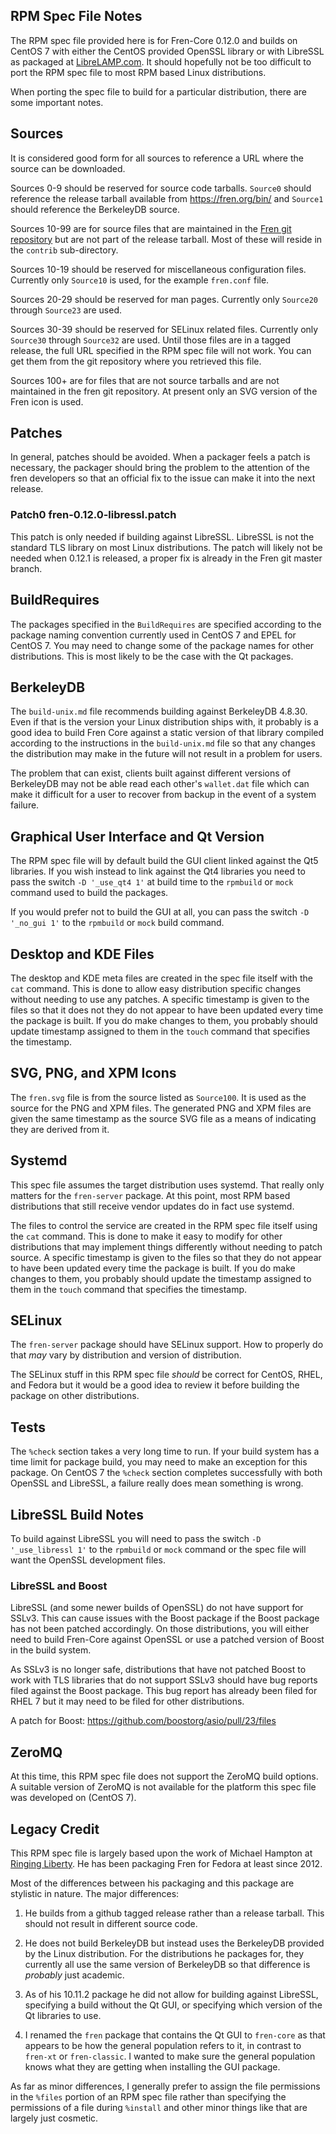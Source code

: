 RPM Spec File Notes
-------------------

The RPM spec file provided here is for Fren-Core 0.12.0 and builds on CentOS
7 with either the CentOS provided OpenSSL library or with LibreSSL as packaged
at [LibreLAMP.com](https://librelamp.com/). It should hopefully not be too
difficult to port the RPM spec file to most RPM based Linux distributions.

When porting the spec file to build for a particular distribution, there are
some important notes.

## Sources

It is considered good form for all sources to reference a URL where the source
can be downloaded.

Sources 0-9 should be reserved for source code tarballs. `Source0` should
reference the release tarball available from https://fren.org/bin/ and
`Source1` should reference the BerkeleyDB source.

Sources 10-99 are for source files that are maintained in the
[Fren git repository](https://github.com/Apushii/Frencoin) but are not part of
the release tarball. Most of these will reside in the `contrib` sub-directory.

Sources 10-19 should be reserved for miscellaneous configuration files.
Currently only `Source10` is used, for the example `fren.conf` file.

Sources 20-29 should be reserved for man pages. Currently only `Source20`
through `Source23` are used.

Sources 30-39 should be reserved for SELinux related files. Currently only
`Source30` through `Source32` are used. Until those files are in a tagged
release, the full URL specified in the RPM spec file will not work. You can get
them from the git repository where you retrieved this file.

Sources 100+ are for files that are not source tarballs and are not maintained
in the fren git repository. At present only an SVG version of the Fren
icon is used.

## Patches

In general, patches should be avoided. When a packager feels a patch is
necessary, the packager should bring the problem to the attention of the fren
developers so that an official fix to the issue can make it into the next
release.

### Patch0 fren-0.12.0-libressl.patch

This patch is only needed if building against LibreSSL. LibreSSL is not the
standard TLS library on most Linux distributions. The patch will likely not be
needed when 0.12.1 is released, a proper fix is already in the Fren git
master branch.

## BuildRequires

The packages specified in the `BuildRequires` are specified according to the
package naming convention currently used in CentOS 7 and EPEL for CentOS 7. You
may need to change some of the package names for other distributions. This is
most likely to be the case with the Qt packages.

## BerkeleyDB

The `build-unix.md` file recommends building against BerkeleyDB 4.8.30. Even if
that is the version your Linux distribution ships with, it probably is a good
idea to build Fren Core against a static version of that library compiled
according to the instructions in the `build-unix.md` file so that any changes
the distribution may make in the future will not result in a problem for users.

The problem that can exist, clients built against different versions of
BerkeleyDB may not be able read each other's `wallet.dat` file which can make it
difficult for a user to recover from backup in the event of a system failure.

## Graphical User Interface and Qt Version

The RPM spec file will by default build the GUI client linked against the Qt5
libraries. If you wish instead to link against the Qt4 libraries you need to
pass the switch `-D '_use_qt4 1'` at build time to the `rpmbuild` or `mock`
command used to build the packages.

If you would prefer not to build the GUI at all, you can pass the switch
`-D '_no_gui 1'` to the `rpmbuild` or `mock` build command.

## Desktop and KDE Files

The desktop and KDE meta files are created in the spec file itself with the
`cat` command. This is done to allow easy distribution specific changes without
needing to use any patches. A specific timestamp is given to the files so that
it does not they do not appear to have been updated every time the package is
built. If you do make changes to them, you probably should update timestamp
assigned to them in the `touch` command that specifies the timestamp.

## SVG, PNG, and XPM Icons

The `fren.svg` file is from the source listed as `Source100`. It is used as
the source for the PNG and XPM files. The generated PNG and XPM files are given
the same timestamp as the source SVG file as a means of indicating they are
derived from it.

## Systemd

This spec file assumes the target distribution uses systemd. That really only
matters for the `fren-server` package. At this point, most RPM based
distributions that still receive vendor updates do in fact use systemd.

The files to control the service are created in the RPM spec file itself using
the `cat` command. This is done to make it easy to modify for other
distributions that may implement things differently without needing to patch
source. A specific timestamp is given to the files so that they do not appear
to have been updated every time the package is built. If you do make changes to
them, you probably should update the timestamp assigned to them in the `touch`
command that specifies the timestamp.

## SELinux

The `fren-server` package should have SELinux support. How to properly do
that *may* vary by distribution and version of distribution.

The SELinux stuff in this RPM spec file *should* be correct for CentOS, RHEL,
and Fedora but it would be a good idea to review it before building the package
on other distributions.

## Tests

The `%check` section takes a very long time to run. If your build system has a
time limit for package build, you may need to make an exception for this
package. On CentOS 7 the `%check` section completes successfully with both
OpenSSL and LibreSSL, a failure really does mean something is wrong.

## LibreSSL Build Notes

To build against LibreSSL you will need to pass the switch
`-D '_use_libressl 1'` to the `rpmbuild` or `mock` command or the spec file will
want the OpenSSL development files.

### LibreSSL and Boost

LibreSSL (and some newer builds of OpenSSL) do not have support for SSLv3. This
can cause issues with the Boost package if the Boost package has not been
patched accordingly. On those distributions, you will either need to build
Fren-Core against OpenSSL or use a patched version of Boost in the build
system.

As SSLv3 is no longer safe, distributions that have not patched Boost to work
with TLS libraries that do not support SSLv3 should have bug reports filed
against the Boost package. This bug report has already been filed for RHEL 7 but
it may need to be filed for other distributions.

A patch for Boost: https://github.com/boostorg/asio/pull/23/files

## ZeroMQ

At this time, this RPM spec file does not support the ZeroMQ build options. A
suitable version of ZeroMQ is not available for the platform this spec file was
developed on (CentOS 7).

## Legacy Credit

This RPM spec file is largely based upon the work of Michael Hampton at
[Ringing Liberty](https://www.ringingliberty.com/fren/). He has been
packaging Fren for Fedora at least since 2012.

Most of the differences between his packaging and this package are stylistic in
nature. The major differences:

1. He builds from a github tagged release rather than a release tarball. This
should not result in different source code.

2. He does not build BerkeleyDB but instead uses the BerkeleyDB provided by the
Linux distribution. For the distributions he packages for, they currently all
use the same version of BerkeleyDB so that difference is *probably* just
academic.

3. As of his 10.11.2 package he did not allow for building against LibreSSL,
specifying a build without the Qt GUI, or specifying which version of the Qt
libraries to use.

4. I renamed the `fren` package that contains the Qt GUI to `fren-core` as
that appears to be how the general population refers to it, in contrast to
`fren-xt` or `fren-classic`. I wanted to make sure the general population
knows what they are getting when installing the GUI package.

As far as minor differences, I generally prefer to assign the file permissions
in the `%files` portion of an RPM spec file rather than specifying the
permissions of a file during `%install` and other minor things like that
are largely just cosmetic.
